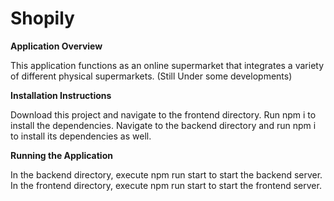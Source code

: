 # Shopily
**Application Overview**

This application functions as an online supermarket that integrates a variety of different physical supermarkets. (Still Under some developments)

**Installation Instructions**

Download this project and navigate to the frontend directory.
Run npm i to install the dependencies.
Navigate to the backend directory and run npm i to install its dependencies as well.

**Running the Application**

In the backend directory, execute npm run start to start the backend server.
In the frontend directory, execute npm run start to start the frontend server.
